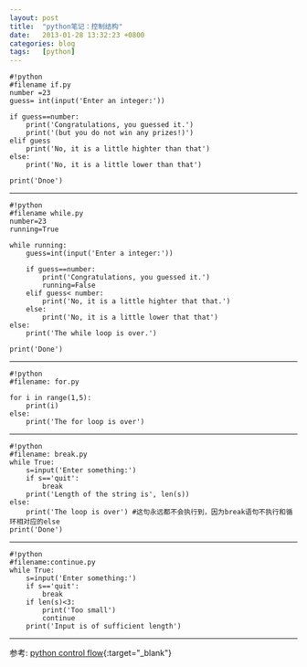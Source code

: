 ```yaml
---
layout: post
title:  "python笔记：控制结构"
date:   2013-01-28 13:32:23 +0800
categories: blog
tags:   [python]
---
```


    #!python
    #filename if.py
    number =23
    guess= int(input('Enter an integer:'))
    
    if guess==number:
        print('Congratulations, you guessed it.')
        print('(but you do not win any prizes!)')
    elif guess
        print('No, it is a little highter than that')
    else:
        print('No, it is a little lower than that')
    
    print('Dnoe')

---

    #!python
    #filename while.py
    number=23
    running=True
    
    while running:
        guess=int(input('Enter a integer:'))
    
        if guess==number:
            print('Congratulations, you guessed it.')
            running=False
        elif guess< number:
            print('No, it is a little highter that that.')
        else:
            print('No, it is a little lower that that')
    else:
        print('The while loop is over.')
    
    print('Done')   

---

    #!python
    #filename: for.py

    for i in range(1,5):
        print(i)
    else:
        print('The for loop is over')       

---

    #!python
    #filename: break.py
    while True:
        s=input('Enter something:')
        if s=='quit':
            break
        print('Length of the string is', len(s))
    else:
        print('The loop is over') #这句永远都不会执行到，因为break语句不执行和循环相对应的else
    print('Done')

----

    #!python
    #filename:continue.py
    while True:
        s=input('Enter something:')
        if s=='quit':
            break
        if len(s)<3:
            print('Too small')
            continue
        print('Input is of sufficient length')

---
参考: [python control flow](http://www.swaroopch.com/notes/python_en-control_flow/){:target="_blank"}

